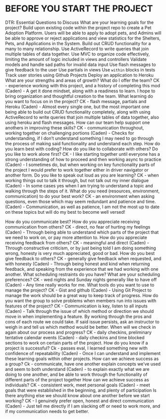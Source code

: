 # BEFORE YOU START THE PROJECT
DTR: Essential Questions to Discuss
What are your learning goals for the project?
Build upon existing code within the project repo to create a Pet Adoption Platform.
Users will be able to apply to adopt pets, and Admins will be able to approve or reject applications and view statistics for the Shelters, Pets, and Applications in the System.
Build out CRUD functionality for a many to many relationship.
Use ActiveRecord to write queries that join multiple tables of data together.
Use MVC to organize code effectively, limiting the amount of logic included in views and controllers
Validate models and handle sad paths for invalid data input
Use flash messages to give feedback to the user
Use partials in views
Use `within` blocks in tests
Track user stories using Github Projects
Deploy an application to Heroku
What are your strengths and areas of growth?
What do I offer the team?
CK - experience working with this project, and a history of completing this  mod
(Caden) - A get it done mindset, along with a readiness to learn. I hope to bring organization and thoughtful creation to the team.
What learning do you want to focus on in the project?
CK - flash message, partials and Heroku
(Caden) - Almost every single one, but the most important one being able to build out CRUD functionality completely, along with using ActiveRecord to write queries that join multiple tables of data together, also using heroku and flash messages.
 How can our team help support one anothers in improving these skills?
CK - communication throughout, working together on challenging portions
(Caden) - Checks for understanding, if I don’t understand something I may need to go through the process of making said functionality and understand each step.
How do you learn best with coding? How do you like to collaborate with others?
Do you like to work alone first?
CK - I like starting together until everyone has a strong understanding of how to proceed and then working async to practice
(Caden) - I sometimes do, but when working on key functionality parts of the project I would prefer to work together either in driver navigator or another form.
Do you like to speak out loud as you are learning?
CK - when working things out to talk it through, but not talk out my inner dialogue
(Caden) - In some cases yes when I am trying to understand a topic and walking through the steps of it.
What do you need (resources, environment, communication) to do your best work?
CK - an environment when asking questions, even those which may seem redundant and patience and time.
(Caden) - Communication, as well as patience, I am not the most up to date on these topics but will do my best to become well versed!

How do you communicate best?
How do you appreciate receiving communication from others?
CK - direct, no fear of hurting my feelings
(Caden) - Through being able to understand which parts of the project that we need to work on, or pay more attention to.
How do you appreciate receiving feedback from others?
CK - meaningful and direct
(Caden) - Through constructive criticism, or by just being told I am doing something wrong, honesty is very much appreciated, good or bad.
How do you best give feedback to others?
CK - generally give feedback when requested, and with honesty
(Caden) - Through being honest and kind when returning feedback, and speaking from the experience that we had working with one another.
What scheduling restraints do you have?
 What are your scheduling preferences?
CK - wed nights and Sunday nights generally like to have off
(Caden) - Any time really works for me.
What tools do you want to use to manage the project?
CK - Gist and github
(Caden) - Using Git Project to manage the work should be a great way to keep track of progress.
How do you want the group to solve problems when members run into issues with features of the project?
CK - Communication is key, listen to all inputs
(Caden) - Talk through the issue of which method or direction we should move in when implementing a feature. By working through the pros and cons of each route we could take. If said issue persists, ask an instructor to weigh in and tell us which method would be better.
When will we check in again about our process and progress?
CK - daily checkins,  preliminary tentative calendar events
(Caden) - daily checkins and time blocked sections to work on certain parts of the project.
How do you know if a project is successful?
Ck - passes eval, I learned something new with confidence of repeatability
(Caden) - Once I can understand and implement these learning goals within other projects.
How can we achieve success as a group?
Ck - communicate, have one another explain concepts we’ve used and seem to both understand
(Caden) - to explain exactly what we are doing to one another, and be able to work through the functionality of different parts of the project together
How can we achieve success as individuals?
CK - consistent work, meet personal goals
(Caden) - meet goals that were established in the beginning, and plenty of participation
Is there anything else we should know about one another before we start working?
CK - I genuinely prefer open, honest and direct communication
(Caden) - Just tell me directly if I am slacking off or need to work more, and if my communication needs to get better.
